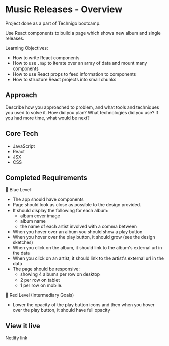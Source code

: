 # Music Releases - Overview
Project done as a part of Technigo bootcamp.

Use React components to build a page which shows new album and single releases.

Learning Objectives:
- How to write React components
- How to use `.map` to iterate over an array of data and mount many components
- How to use React props to feed information to components
- How to structure React projects into small chunks


## Approach
Describe how you approached to problem, and what tools and techniques you used to solve it. How did you plan? What technologies did you use? If you had more time, what would be next?


## Core Tech
- JavaScript
- React
- JSX
- CSS


## Completed Requirements
🔵  Blue Level
- The app should have components
- Page should look as close as possible to the design provided.
- It should display the following for each album:
    - album cover image
    - album name
    - the name of each artist involved with a comma between
- When you hover over an album you should show a play button
- When you hover over the play button, it should grow (see the design sketches)
- When you click on the album, it should link to the album's external url in the data
- When you click on an artist, it should link to the artist's external url in the data
- The page should be responsive:
    - showing 4 albums per row on desktop
    - 2 per row on tablet
    - 1 per row on mobile.


🔴  Red Level (Intermediary Goals)
<!-- - Create CSS rules or Javascript logic so that if there are only two artists you show a "&" between them, and if there are more than two artists, you show "," between all artists except the last two which should have "&":
    - *Teyana Taylor & Kehlani*
    - *Y2K, bbno$ & Enrique Iglesias* -->
- Lower the opacity of the play button icons and then when you hover over the play button, it should have full opacity

<!-- ⚫  Black Level (Advanced Goals)
- We've provided another API response which includes a list of popular playlists. Use this, along with some new components to render a list of playlists in a sidebar.
- Sort the albums from the singles and create two different sections on your site -->
<!-- - Incorporate more information from the API response to make your site richer -->

## View it live
Netlify link
